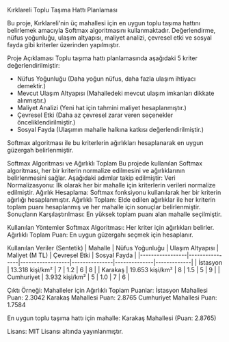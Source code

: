 Kırklareli Toplu Taşıma Hattı Planlaması


Bu proje, Kırklareli'nin üç mahallesi için en uygun toplu taşıma hattını belirlemek amacıyla Softmax algoritmasını kullanmaktadır. 
Değerlendirme, nüfus yoğunluğu, ulaşım altyapısı, maliyet analizi, çevresel etki ve sosyal fayda gibi kriterler üzerinden yapılmıştır.


Proje Açıklaması
Toplu taşıma hattı planlamasında aşağıdaki 5 kriter değerlendirilmiştir:  
- Nüfus Yoğunluğu (Daha yoğun nüfus, daha fazla ulaşım ihtiyacı demektir.)  
- Mevcut Ulaşım Altyapısı (Mahalledeki mevcut ulaşım imkanları dikkate alınmıştır.)  
- Maliyet Analizi (Yeni hat için tahmini maliyet hesaplanmıştır.)  
- Çevresel Etki (Daha az çevresel zarar veren seçenekler önceliklendirilmiştir.)  
- Sosyal Fayda (Ulaşımın mahalle halkına katkısı değerlendirilmiştir.)  

Softmax algoritması ile bu kriterlerin ağırlıkları hesaplanarak en uygun güzergah belirlenmiştir.

Softmax Algoritması ve Ağırlıklı Toplam
Bu projede kullanılan Softmax algoritması, her bir kriterin normalize edilmesini ve ağırlıklarının belirlenmesini sağlar. 
Aşağıdaki adımlar takip edilmiştir:
Veri Normalizasyonu: İlk olarak her bir mahalle için kriterlerin verileri normalize edilmiştir.
Ağırlık Hesaplama: Softmax fonksiyonu kullanılarak her bir kriterin ağırlığı hesaplanmıştır.
Ağırlıklı Toplam: Elde edilen ağırlıklar ile her kriterin toplam puanı hesaplanmış ve her mahalle için sonuçlar belirlenmiştir.
Sonuçların Karşılaştırılması: En yüksek toplam puanı alan mahalle seçilmiştir.


Kullanılan Yöntemler
Softmax Algoritması: Her kriter için ağırlıkları belirler.
Ağırlıklı Toplam Puan: En uygun güzergahı seçmek için hesaplanır.


Kullanılan Veriler (Sentetik)
| Mahalle          | Nüfus Yoğunluğu | Ulaşım Altyapısı | Maliyet (M TL) | Çevresel Etki | Sosyal Fayda |
|-----------------|----------------|------------------|---------------|--------------|-------------|
| İstasyon       | 13.318 kişi/km² | 7                | 1.2           | 6            | 8           |
| Karakaş        | 19.653 kişi/km² | 8                | 1.5           | 5            | 9           |
| Cumhuriyet     | 3.932 kişi/km²  | 5                | 1.0           | 7            | 6           |


Çıktı Örneği:
Mahalleler için Ağırlıklı Toplam Puanlar:
İstasyon Mahallesi Puan: 2.3042
Karakaş Mahallesi Puan: 2.8765
Cumhuriyet Mahallesi Puan: 1.7584

En uygun toplu taşıma hattı için mahalle: Karakaş Mahallesi (Puan: 2.8765)


Lisans:
MIT Lisansı altında yayınlanmıştır.
